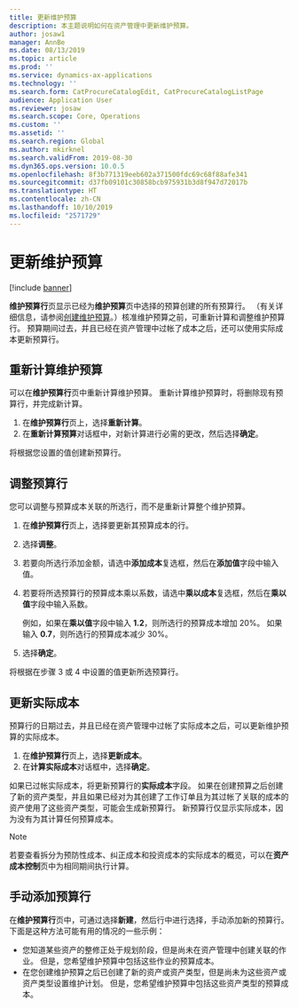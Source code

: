 ```yaml
---
title: 更新维护预算
description: 本主题说明如何在资产管理中更新维护预算。
author: josaw1
manager: AnnBe
ms.date: 08/13/2019
ms.topic: article
ms.prod: ''
ms.service: dynamics-ax-applications
ms.technology: ''
ms.search.form: CatProcureCatalogEdit, CatProcureCatalogListPage
audience: Application User
ms.reviewer: josaw
ms.search.scope: Core, Operations
ms.custom: ''
ms.assetid: ''
ms.search.region: Global
ms.author: mkirknel
ms.search.validFrom: 2019-08-30
ms.dyn365.ops.version: 10.0.5
ms.openlocfilehash: 8f3b771319eeb602a371500fdc69c68f88afe341
ms.sourcegitcommit: d37fb09101c30858bcb975931b3d8f947d72017b
ms.translationtype: HT
ms.contentlocale: zh-CN
ms.lasthandoff: 10/10/2019
ms.locfileid: "2571729"
---
```

# <a name="update-maintenance-budgets"></a>更新维护预算

[!include [banner](../../includes/banner.md)]

 

**维护预算行**页显示已经为**维护预算**页中选择的预算创建的所有预算行。 （有关详细信息，请参阅[创建维护预算](create-maintenance-budget.md)。）核准维护预算之前，可重新计算和调整维护预算行。 预算期间过去，并且已经在资产管理中过帐了成本之后，还可以使用实际成本更新预算行。

## <a name="recalculate-a-maintenance-budget"></a>重新计算维护预算

可以在**维护预算行**页中重新计算维护预算。 重新计算维护预算时，将删除现有预算行，并完成新计算。

1. 在**维护预算行**页上，选择**重新计算**。
2. 在**重新计算预算**对话框中，对新计算进行必需的更改，然后选择**确定**。

将根据您设置的值创建新预算行。

## <a name="adjust-budget-lines"></a>调整预算行

您可以调整与预算成本关联的所选行，而不是重新计算整个维护预算。

1. 在**维护预算行**页上，选择要更新其预算成本的行。
2. 选择**调整**。
3. 若要向所选行添加金额，请选中**添加成本**复选框，然后在**添加值**字段中输入值。
4. 若要将所选预算行的预算成本乘以系数，请选中**乘以成本**复选框，然后在**乘以值**字段中输入系数。

    例如，如果在**乘以值**字段中输入 **1.2**，则所选行的预算成本增加 20%。 如果输入 **0.7**，则所选行的预算成本减少 30%。

5. 选择**确定**。

将根据在步骤 3 或 4 中设置的值更新所选预算行。

## <a name="update-actual-costs"></a>更新实际成本

预算行的日期过去，并且已经在资产管理中过帐了实际成本之后，可以更新维护预算的实际成本。

1. 在**维护预算行**页上，选择**更新成本**。
2. 在**计算实际成本**对话框中，选择**确定**。

如果已过帐实际成本，将更新预算行的**实际成本**字段。 如果在创建预算之后创建了新的资产类型，并且如果已经对为其创建了工作订单且为其过帐了关联的成本的资产使用了这些资产类型，可能会生成新预算行。 新预算行仅显示实际成本，因为没有为其计算任何预算成本。

> [!NOTE]
> 若要查看拆分为预防性成本、纠正成本和投资成本的实际成本的概览，可以在**资产成本控制**页中为相同期间执行计算。 

## <a name="manually-add-budget-lines"></a>手动添加预算行

在**维护预算行**页中，可通过选择**新建**，然后行中进行选择，手动添加新的预算行。 下面是这种方法可能有用的情况的一些示例：

- 您知道某些资产的整修正处于规划阶段，但是尚未在资产管理中创建关联的作业。 但是，您希望维护预算中包括这些作业的预算成本。
- 在您创建维护预算之后已创建了新的资产或资产类型，但是尚未为这些资产或资产类型设置维护计划。 但是，您希望维护预算中包括这些资产类型的预算成本。

